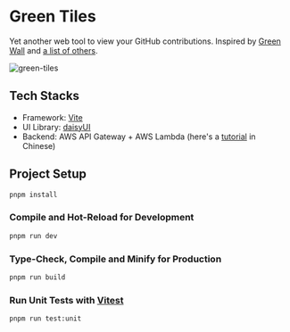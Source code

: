 # Green Tiles

Yet another web tool to view your GitHub contributions. Inspired by [Green Wall](https://green-wall.vercel.app/) and [a list of others](https://twitter.com/wanglei001/status/1610496029652324359).

![green-tiles](https://user-images.githubusercontent.com/2587202/218168500-b11af51a-0067-496c-9e2a-7573a04e5a05.png)

## Tech Stacks
* Framework: [Vite](https://vitejs.dev/)
* UI Library: [daisyUI](https://daisyui.com/)
* Backend: AWS API Gateway + AWS Lambda (here's a [tutorial](https://old-panda.com/2020/03/02/lambda-api-gateway-note/) in Chinese)

## Project Setup

```sh
pnpm install
```

### Compile and Hot-Reload for Development

```sh
pnpm run dev
```

### Type-Check, Compile and Minify for Production

```sh
pnpm run build
```

### Run Unit Tests with [Vitest](https://vitest.dev/)

```sh
pnpm run test:unit
```
